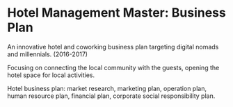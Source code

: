 # Hotel Management Master: Business Plan
An innovative hotel and coworking business plan targeting digital nomads and millennials. (2016-2017)

Focusing on connecting the local community with the guests, opening the hotel space for local activities.  

Hotel business plan: market research, marketing plan, operation plan, human resource plan, financial plan, corporate social responsibility plan.

